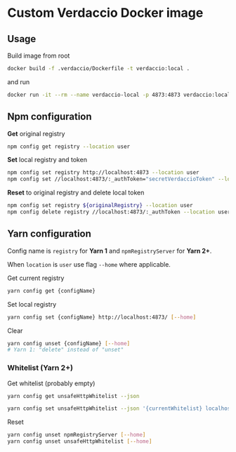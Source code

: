 # Custom Verdaccio Docker image

## Usage

Build image from root

```sh
docker build -f .verdaccio/Dockerfile -t verdaccio:local .
```

and run

```sh
docker run -it --rm --name verdaccio-local -p 4873:4873 verdaccio:local
```

## Npm configuration

**Get** original registry

```sh
npm config get registry --location user
```

**Set** local registry and token

```sh
npm config set registry http://localhost:4873 --location user
npm config set //localhost:4873/:_authToken="secretVerdaccioToken" --location user
```

**Reset** to original registry and delete local token

```sh
npm config set registry ${originalRegistry} --location user
npm config delete registry //localhost:4873/:_authToken --location user
```

## Yarn configuration

Config name is `registry` for **Yarn 1** and `npmRegistryServer` for **Yarn 2+**.

When `location` is `user` use flag `--home` where applicable.

Get current registry

```sh
yarn config get {configName}
```

Set local registry

```sh
yarn config set {configName} http://localhost:4873/ [--home]
```

Clear

```sh
yarn config unset {configName} [--home]
# Yarn 1: "delete" instead of "unset"
```

### Whitelist (Yarn 2+)

Get whitelist (probably empty)

```sh
yarn config get unsafeHttpWhitelist --json
```

```sh
yarn config set unsafeHttpWhitelist --json '{currentWhitelist} localhost' [--home]
```

Reset

```sh
yarn config unset npmRegistryServer [--home]
yarn config unset unsafeHttpWhitelist [--home]
```
